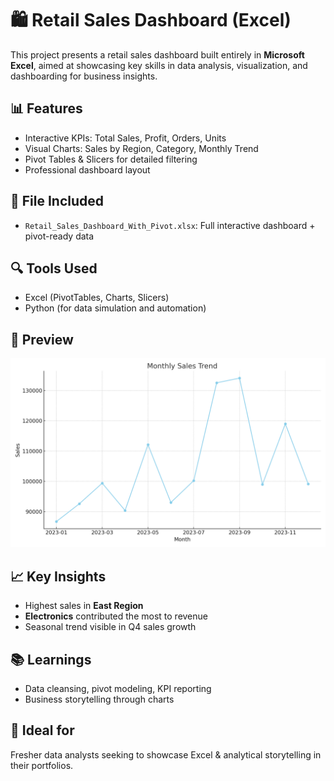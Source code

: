 # 🛍️ Retail Sales Dashboard (Excel)

This project presents a retail sales dashboard built entirely in **Microsoft Excel**, aimed at showcasing key skills in data analysis, visualization, and dashboarding for business insights.

## 📊 Features
- Interactive KPIs: Total Sales, Profit, Orders, Units
- Visual Charts: Sales by Region, Category, Monthly Trend
- Pivot Tables & Slicers for detailed filtering
- Professional dashboard layout

## 📂 File Included
- `Retail_Sales_Dashboard_With_Pivot.xlsx`: Full interactive dashboard + pivot-ready data

## 🔍 Tools Used
- Excel (PivotTables, Charts, Slicers)
- Python (for data simulation and automation)

## 📸 Preview
![Dashboard Preview](dashboard-preview.png)

## 📈 Key Insights
- Highest sales in **East Region**
- **Electronics** contributed the most to revenue
- Seasonal trend visible in Q4 sales growth

## 📚 Learnings
- Data cleansing, pivot modeling, KPI reporting
- Business storytelling through charts

## 💼 Ideal for
Fresher data analysts seeking to showcase Excel & analytical storytelling in their portfolios.
